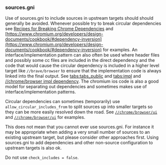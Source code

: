 ### sources.gni

Use of sources.gni to include sources in upstream targets should should generally be avoided. Whenever possible try to break circular dependencies see [Recipes for Breaking Chrome Dependencies](https://www.chromium.org/developers/design-documents/cookbook/#recipes-for-breaking-chrome-dependencies) and [https://www.chromium.org/developers/design-documents/cookbook/#dependency-inversion](https://www.chromium.org/developers/design-documents/cookbook/#dependency-inversion) for examples. An interface/implementation pattern can also often be used where header files and possibly some cc files are included in the direct dependency and the code that would cause the circular dependency is included in a higher level target like `//brave/browser` to ensure that the implementation code is always linked into the final output. See [tabs:tabs_public](https://source.chromium.org/chromium/chromium/src/+/main:chrome/browser/ui/tabs/BUILD.gn;l=12) and [tabs:impl](https://source.chromium.org/chromium/chromium/src/+/main:chrome/browser/ui/tabs/BUILD.gn;l=304) and [//chrome/browser impl dependency](https://source.chromium.org/chromium/chromium/src/+/main:chrome/browser/BUILD.gn;l=4354). The chromium ios code is also a good model for separating out dependencies and sometimes makes use of interface/implementation patterns.

Circular dependencies can sometimes (temporarily) use `allow_circular_includes_from` to split sources up into smaller targets so they can be more easily resolved down the road. See [`//chrome/browser/ui`](https://source.chromium.org/chromium/chromium/src/+/main:chrome/browser/BUILD.gn;l=3524) and [`//chrome/browser/ui`](https://source.chromium.org/chromium/chromium/src/+/main:chrome/browser/ui/BUILD.gn;l=5755) for examples.

This does not mean that you cannot ever use sources.gni. For instance it may be appropriate when adding a very small number of sources to an existing upstream target, but please consider other approaches first. Using sources.gni to add dependencies and other non-source configuration to upstream targets is also ok.

Do not use `check_includes = false`.
